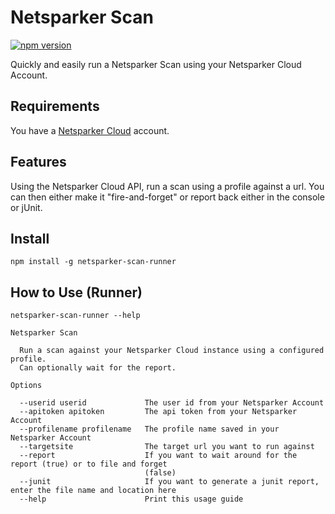 # Netsparker Scan 

[![npm version](https://badge.fury.io/js/netsparkerscanrunner.svg)](https://badge.fury.io/js/netsparkerscanrunner)

Quickly and easily run a Netsparker Scan using your Netsparker 
Cloud Account.

## Requirements
You have a [Netsparker Cloud](https://www.netsparkercloud.com/) account.

## Features

Using the Netsparker Cloud API, run a scan using a profile against a url.  You can then either make it "fire-and-forget" or report back either in the console or jUnit.

## Install

`npm install -g netsparker-scan-runner`

## How to Use (Runner)

`netsparker-scan-runner --help`

```
Netsparker Scan 

  Run a scan against your Netsparker Cloud instance using a configured profile.
  Can optionally wait for the report.

Options

  --userid userid             The user id from your Netsparker Account
  --apitoken apitoken         The api token from your Netsparker Account
  --profilename profilename   The profile name saved in your Netsparker Account
  --targetsite                The target url you want to run against
  --report                    If you want to wait around for the report (true) or to file and forget
                              (false)
  --junit                     If you want to generate a junit report, enter the file name and location here
  --help                      Print this usage guide
```

